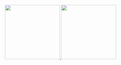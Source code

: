 <div align="center">
  <a href="https://github.com/luizfeer">
  <img height="180em" src="https://github-readme-stats.vercel.app/api?username=luizfeer&show_icons=true&theme=dark&include_all_commits=true&count_private=true"/>
  <img height="180em" src="https://github-readme-stats.vercel.app/api/top-langs/?username=luizfeer&layout=compact&langs_count=7&theme=dark"/>
  </a>
</div>
